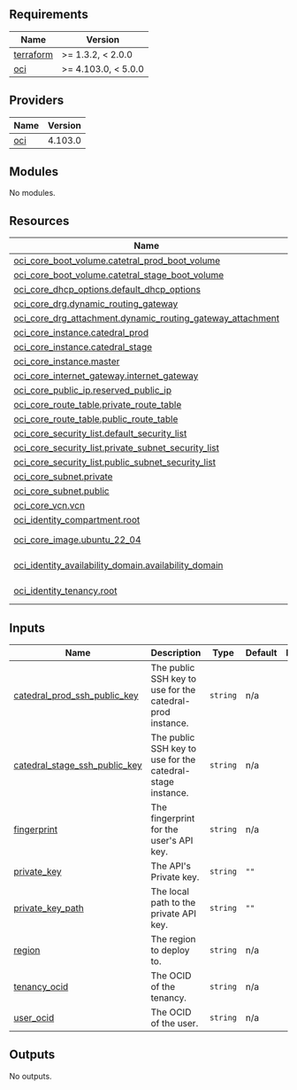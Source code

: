 <!-- BEGIN_TF_DOCS -->
## Requirements

| Name | Version |
|------|---------|
| <a name="requirement_terraform"></a> [terraform](#requirement\_terraform) | >= 1.3.2, < 2.0.0 |
| <a name="requirement_oci"></a> [oci](#requirement\_oci) | >= 4.103.0, < 5.0.0 |

## Providers

| Name | Version |
|------|---------|
| <a name="provider_oci"></a> [oci](#provider\_oci) | 4.103.0 |

## Modules

No modules.

## Resources

| Name | Type |
|------|------|
| [oci_core_boot_volume.catetral_prod_boot_volume](https://registry.terraform.io/providers/oracle/oci/latest/docs/resources/core_boot_volume) | resource |
| [oci_core_boot_volume.catetral_stage_boot_volume](https://registry.terraform.io/providers/oracle/oci/latest/docs/resources/core_boot_volume) | resource |
| [oci_core_dhcp_options.default_dhcp_options](https://registry.terraform.io/providers/oracle/oci/latest/docs/resources/core_dhcp_options) | resource |
| [oci_core_drg.dynamic_routing_gateway](https://registry.terraform.io/providers/oracle/oci/latest/docs/resources/core_drg) | resource |
| [oci_core_drg_attachment.dynamic_routing_gateway_attachment](https://registry.terraform.io/providers/oracle/oci/latest/docs/resources/core_drg_attachment) | resource |
| [oci_core_instance.catedral_prod](https://registry.terraform.io/providers/oracle/oci/latest/docs/resources/core_instance) | resource |
| [oci_core_instance.catedral_stage](https://registry.terraform.io/providers/oracle/oci/latest/docs/resources/core_instance) | resource |
| [oci_core_instance.master](https://registry.terraform.io/providers/oracle/oci/latest/docs/resources/core_instance) | resource |
| [oci_core_internet_gateway.internet_gateway](https://registry.terraform.io/providers/oracle/oci/latest/docs/resources/core_internet_gateway) | resource |
| [oci_core_public_ip.reserved_public_ip](https://registry.terraform.io/providers/oracle/oci/latest/docs/resources/core_public_ip) | resource |
| [oci_core_route_table.private_route_table](https://registry.terraform.io/providers/oracle/oci/latest/docs/resources/core_route_table) | resource |
| [oci_core_route_table.public_route_table](https://registry.terraform.io/providers/oracle/oci/latest/docs/resources/core_route_table) | resource |
| [oci_core_security_list.default_security_list](https://registry.terraform.io/providers/oracle/oci/latest/docs/resources/core_security_list) | resource |
| [oci_core_security_list.private_subnet_security_list](https://registry.terraform.io/providers/oracle/oci/latest/docs/resources/core_security_list) | resource |
| [oci_core_security_list.public_subnet_security_list](https://registry.terraform.io/providers/oracle/oci/latest/docs/resources/core_security_list) | resource |
| [oci_core_subnet.private](https://registry.terraform.io/providers/oracle/oci/latest/docs/resources/core_subnet) | resource |
| [oci_core_subnet.public](https://registry.terraform.io/providers/oracle/oci/latest/docs/resources/core_subnet) | resource |
| [oci_core_vcn.vcn](https://registry.terraform.io/providers/oracle/oci/latest/docs/resources/core_vcn) | resource |
| [oci_identity_compartment.root](https://registry.terraform.io/providers/oracle/oci/latest/docs/resources/identity_compartment) | resource |
| [oci_core_image.ubuntu_22_04](https://registry.terraform.io/providers/oracle/oci/latest/docs/data-sources/core_image) | data source |
| [oci_identity_availability_domain.availability_domain](https://registry.terraform.io/providers/oracle/oci/latest/docs/data-sources/identity_availability_domain) | data source |
| [oci_identity_tenancy.root](https://registry.terraform.io/providers/oracle/oci/latest/docs/data-sources/identity_tenancy) | data source |

## Inputs

| Name | Description | Type | Default | Required |
|------|-------------|------|---------|:--------:|
| <a name="input_catedral_prod_ssh_public_key"></a> [catedral\_prod\_ssh\_public\_key](#input\_catedral\_prod\_ssh\_public\_key) | The public SSH key to use for the catedral-prod instance. | `string` | n/a | yes |
| <a name="input_catedral_stage_ssh_public_key"></a> [catedral\_stage\_ssh\_public\_key](#input\_catedral\_stage\_ssh\_public\_key) | The public SSH key to use for the catedral-stage instance. | `string` | n/a | yes |
| <a name="input_fingerprint"></a> [fingerprint](#input\_fingerprint) | The fingerprint for the user's API key. | `string` | n/a | yes |
| <a name="input_private_key"></a> [private\_key](#input\_private\_key) | The API's Private key. | `string` | `""` | no |
| <a name="input_private_key_path"></a> [private\_key\_path](#input\_private\_key\_path) | The local path to the private API key. | `string` | `""` | no |
| <a name="input_region"></a> [region](#input\_region) | The region to deploy to. | `string` | n/a | yes |
| <a name="input_tenancy_ocid"></a> [tenancy\_ocid](#input\_tenancy\_ocid) | The OCID of the tenancy. | `string` | n/a | yes |
| <a name="input_user_ocid"></a> [user\_ocid](#input\_user\_ocid) | The OCID of the user. | `string` | n/a | yes |

## Outputs

No outputs.
<!-- END_TF_DOCS -->